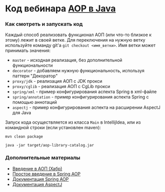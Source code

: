 # Код вебинара [AOP в Java](https://geekbrains.ru/events/3322)

### Как смотреть и запускать код
Каждый способ реализовать функционал АОП (или что-то близкое к этому) лежит в своей ветке. Для переключения на нужную ветку используйте команду git'а
`git checkout <имя_ветки>`.
Имя ветки может принимать значения:
* `master` - исходная реализация, без дополнительной функциональности
* `decorator` - добавляем нужную функциональность, используя паттерн "Декоратор"
* `proxy/jdk` - реализация АОП с JDK прокси
* `proxy/cglib` - реализация АОП с CgLib прокси
* `spring/xml` - пример конфигурирования аспекта Spring в xml-файле
* `spring/annotation` - пример конфигурирования аспекта Spring с помощью аннотаций
* `aspectj` - пример конфигурирования аспекта на расширении AspectJ для Java

Запуск кода осуществляется из класса `Main` в IntellijIdea, или из командной строки (если установлен maven):

`mvn clean package`

`java -jar target/aop-library-catalog.jar`

### Дополнительные материалы

* [Введение в АОП (Хабр)](https://habr.com/ru/post/114649/)
* [Простое введение в Spring AOP](https://www.baeldung.com/spring-aop)
* [Документация Spring AOP](https://docs.spring.io/spring-framework/docs/2.5.x/reference/aop.html)
* [Документация AspectJ](https://www.eclipse.org/aspectj/doc/released/progguide/)

